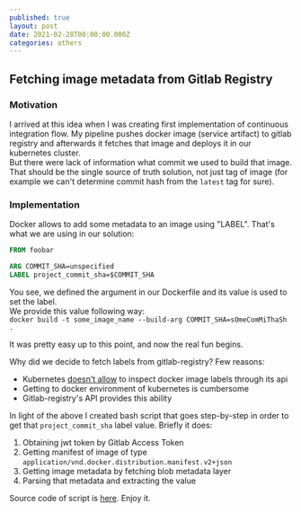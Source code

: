 ```yaml
---
published: true
layout: post
date: 2021-02-28T00:00:00.000Z
categories: others
---
```

## Fetching image metadata from Gitlab Registry ##

### Motivation ###
I arrived at this idea when I was creating first implementation of continuous integration flow.
My pipeline pushes docker image (service artifact) to gitlab registry and afterwards it fetches that image 
and deploys it in our kubernetes cluster. <br> 
But there were lack of information what commit we used to build that image. 
That should be the single source of truth solution, not just tag of image (for example we can't determine commit hash from the `latest` tag for sure).

### Implementation ###
Docker allows to add some metadata to an image using "LABEL".
That's what we are using in our solution:

```dockerfile
FROM foobar

ARG COMMIT_SHA=unspecified
LABEL project_commit_sha=$COMMIT_SHA

```
You see, we defined the argument in our Dockerfile and its value is used to set the label.<br>
We provide this value following way:<br>
`docker build -t some_image_name --build-arg COMMIT_SHA=sOmeComMiThaSh .`

It was pretty easy up to this point, and now the real fun begins.

Why did we decide to fetch labels from gitlab-registry?
Few reasons:
* Kubernetes [doesn't allow](https://github.com/kubernetes/kubernetes/issues/47368) to inspect docker image labels through its api 
* Getting to docker environment of kubernetes is cumbersome
* Gitlab-registry's API provides this ability

In light of the above I created bash script that goes step-by-step in order to get that `project_commit_sha` label value.
Briefly it does:
1. Obtaining jwt token by Gitlab Access Token
2. Getting manifest of image of type `application/vnd.docker.distribution.manifest.v2+json`
3. Getting image metadata by fetching blob metadata layer
4. Parsing that metadata and extracting the value

Source code of script is [here](https://gist.github.com/bibarsov/10e2f35b26ed47b35535567e90cff11d). Enjoy it.